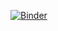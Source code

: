 [![Binder](https://mybinder.org/badge_logo.svg)](https://mybinder.org/v2/gh/Seanewe/vigilant-train/HEAD)
